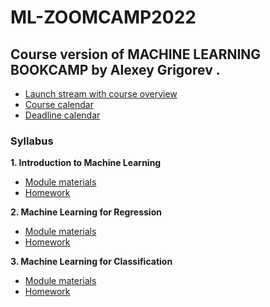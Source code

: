 # ML-ZOOMCAMP2022
## Course version of MACHINE LEARNING BOOKCAMP by Alexey Grigorev .

* [Launch stream with course overview](https://www.youtube.com/watch?v=MqI8vt3-cag&list=PL3MmuxUbc_hIhxl5Ji8t4O6lPAOpHaCLR)
* [Course calendar](https://calendar.google.com/calendar/?cid=cGtjZ2tkbGc1OG9yb2lxa2Vwc2g4YXMzMmNAZ3JvdXAuY2FsZW5kYXIuZ29vZ2xlLmNvbQ)
* [Deadline calendar](https://docs.google.com/spreadsheets/d/e/2PACX-1vQiEznNaTrblegQtBwQ-zsoJY6Vh_XL7_rilGYugRuCFhBQfnJR7D-QArGlilAiF9qrkY5ED2n-9ibD/pubhtml)


### Syllabus

**1. Introduction to Machine Learning**

* [Module materials](https://github.com/alexeygrigorev/mlbookcamp-code/tree/master/course-zoomcamp/01-intro)
* [Homework](https://github.com/alexeygrigorev/mlbookcamp-code/blob/master/course-zoomcamp/cohorts/2022/01-intro/homework.md)

**2. Machine Learning for Regression**

* [Module materials](https://github.com/alexeygrigorev/mlbookcamp-code/tree/master/course-zoomcamp/02-regression)
* [Homework](https://github.com/alexeygrigorev/mlbookcamp-code/blob/master/course-zoomcamp/cohorts/2022/02-regression/homework.md)

**3. Machine Learning for Classification**

* [Module materials](https://github.com/alexeygrigorev/mlbookcamp-code/tree/master/course-zoomcamp/03-classification)
* [Homework](https://github.com/alexeygrigorev/mlbookcamp-code/blob/master/course-zoomcamp/cohorts/2022/03-classification/homework.md)

